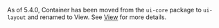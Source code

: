 As of 5.4.0, Container has been moved from the `ui-core` package to `ui-layout` and renamed to View.
See [View](#View) for more details.
